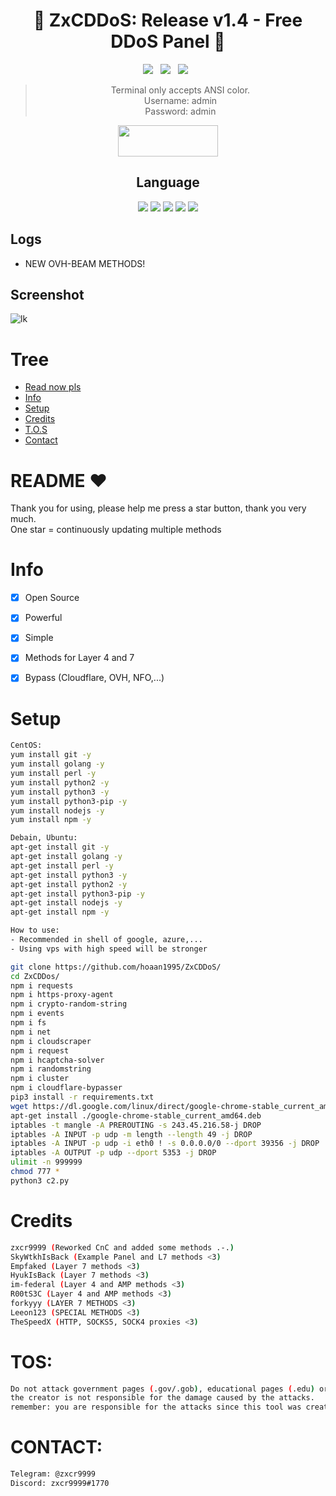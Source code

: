 <div align=center>
 
# 🚀 ZxCDDoS: Release v1.4 - Free DDoS Panel 🚀

<p>
 <img src="https://img.shields.io/github/stars/hoaan1995/ZxCDDoS?color=%23DF0067&style=for-the-badge"/> &nbsp;
 <img src="https://img.shields.io/github/forks/hoaan1995/ZxCDDoS?color=%239999FF&style=for-the-badge"/> &nbsp;
 <img src="https://img.shields.io/github/license/hoaan1995/ZxCDDoS?color=%23E8E8E8&style=for-the-badge"/> &nbsp;
 
</p>

> Terminal only accepts ANSI color.<br>
> Username: admin<br>
> Password: admin<br>
<p align="center">  <a href="https://t.me/realzer0hub"><img width="160" height="50" src="https://i.imgur.com/N7AK7XY.png"></a></p>
 
## Language</br>

 <img src="https://img.shields.io/badge/Python-FFDD00?style=for-the-badge&logo=python&logoColor=blue"/> <img src="https://img.shields.io/badge/JavaScript-323330?style=for-the-badge&logo=javascript&logoColor=F7DF1E"/> <img src="https://img.shields.io/badge/Perl-39457E?style=for-the-badge&logo=perl&logoColor=white"/> <img src="https://img.shields.io/badge/C-00599C?style=for-the-badge&logo=c&logoColor=white"/> <img src="https://img.shields.io/badge/Go-00ADD8?style=for-the-badge&logo=go&logoColor=white"/>
 </div>
 
 ## Logs</br>
 - NEW OVH-BEAM METHODS!
 
## Screenshot
![lk](https://i.ibb.co/LNkqyPR/bandicam-2022-04-12-22-11-34-101.jpg)

# Tree
* [Read now pls](#README)
* [Info](#Info)
* [Setup](#Setup)
* [Credits](#Credits)
* [T.O.S](#TOS)
* [Contact](#Contact)

# README ♥️
Thank you for using, please help me press a star button, thank you very much.<br>
One star = continuously updating multiple methods

# Info
- [x] Open Source
- [x] Powerful
- [x] Simple
- [x] Methods for Layer 4 and 7
- [x] Bypass (Cloudflare, OVH, NFO,...)  


# Setup
```sh
CentOS:
yum install git -y
yum install golang -y
yum install perl -y
yum install python2 -y
yum install python3 -y
yum install python3-pip -y
yum install nodejs -y
yum install npm -y

Debain, Ubuntu:
apt-get install git -y
apt-get install golang -y
apt-get install perl -y
apt-get install python3 -y
apt-get install python2 -y
apt-get install python3-pip -y
apt-get install nodejs -y
apt-get install npm -y

How to use: 
- Recommended in shell of google, azure,...
- Using vps with high speed will be stronger

git clone https://github.com/hoaan1995/ZxCDDoS/
cd ZxCDDos/
npm i requests
npm i https-proxy-agent
npm i crypto-random-string
npm i events
npm i fs
npm i net
npm i cloudscraper
npm i request
npm i hcaptcha-solver
npm i randomstring
npm i cluster
npm i cloudflare-bypasser
pip3 install -r requirements.txt
wget https://dl.google.com/linux/direct/google-chrome-stable_current_amd64.deb
apt-get install ./google-chrome-stable_current_amd64.deb
iptables -t mangle -A PREROUTING -s 243.45.216.58-j DROP
iptables -A INPUT -p udp -m length --length 49 -j DROP
iptables -A INPUT -p udp -i eth0 ! -s 0.0.0.0/0 --dport 39356 -j DROP
iptables -A OUTPUT -p udp --dport 5353 -j DROP
ulimit -n 999999
chmod 777 *
python3 c2.py
```

# Credits
```sh
zxcr9999 (Reworked CnC and added some methods .-.)
SkyWtkhIsBack (Example Panel and L7 methods <3)
Empfaked (Layer 7 methods <3)
HyukIsBack (Layer 7 methods <3)
im-federal (Layer 4 and AMP methods <3)
R00tS3C (Layer 4 and AMP methods <3)
forkyyy (LAYER 7 METHODS <3)
Leeon123 (SPECIAL METHODS <3)
TheSpeedX (HTTP, SOCKS5, SOCK4 proxies <3)
```

# TOS:
```sh
Do not attack government pages (.gov/.gob), educational pages (.edu) or the United States Department of Defense (.mil), 
the creator is not responsible for the damage caused by the attacks. 
remember: you are responsible for the attacks since this tool was created for educational purposes
```

# CONTACT:
```sh
Telegram: @zxcr9999
Discord: zxcr9999#1770
```
